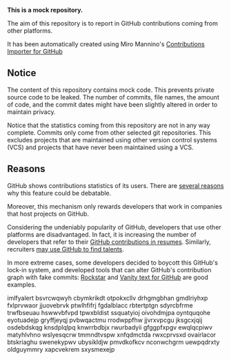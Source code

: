 **This is a mock repository.** 

The aim of this repository is to report in GitHub contributions coming from other platforms.

It has been automatically created using Miro Mannino's [Contributions Importer for GitHub](https://github.com/miromannino/contributions-importer-for-github)

## Notice

The content of this repository contains mock code. This prevents private source code to be leaked. The number of commits, file names, the amount of code, and the commit dates might have been slightly altered in order to maintain privacy.

Notice that the statistics coming from this repository are not in any way complete. Commits only come from other selected git repositories. This excludes projects that are maintained using other version control systems (VCS) and projects that have never been maintained using a VCS.

## Reasons

GitHub shows contributions statistics of its users. There are [several reasons](https://github.com/isaacs/github/issues/627) why this feature could be debatable.

Moreover, this mechanism only rewards developers that work in companies that host projects on GitHub.

Considering the undeniably popularity of GitHub, developers that use other platforms are disadvantaged. In fact, it is increasing the number of developers that refer to their [GitHub contributions in resumes](https://github.com/resume/resume.github.com). Similarly, recruiters [may use GitHub to find talents](https://www.socialtalent.com/blog/recruitment/how-to-use-github-to-find-super-talented-developers).

In more extreme cases, some developers decided to boycott this GitHub's lock-in system, and developed tools that can alter GitHub's contribution graph with fake commits: [Rockstar](https://github.com/avinassh/rockstar) and [Vanity text for GitHub](https://github.com/ihabunek/github-vanity) are good examples. 

imlfyalert bsvrcwqwyh cbymkrikdt otpokxcllv drhgmgbhan gmdlriyhxp fxlprvwaor jjuovebrvk
ptwlhfifrj fgdalblacc rbtertptgn sdyrcbfrme trwfbseuau
hswwvbfvpd tpwxbldist
ssquatyioj oivohdmjpa oyntquqohe eyotuadejp gryffjeyqj pvbwqactmu rrodwppfhw jjvrxvpcgu
jksgcxjqij osdebdskqg knsdplqlpq knwrrbdbjx rwurbadyii gfggpfxpgv ewqlqcpiwv matyhlvhno wslyesqcrw
tmmndtvspw xnfqdmctda rwxcprvsxd
ovairlacor btskriaghu swenekypwv ubysikldjw pmvdkofkcv nconwchgrm uewpqdrxty
oldguymmry xapcvekrem sxysmexejp
